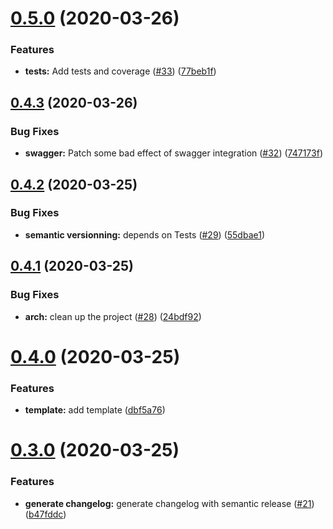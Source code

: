 # [0.5.0](https://github.com/lperdereau/mspr-billing-api/compare/v0.4.3...v0.5.0) (2020-03-26)


### Features

* **tests:** Add tests and coverage ([#33](https://github.com/lperdereau/mspr-billing-api/issues/33)) ([77beb1f](https://github.com/lperdereau/mspr-billing-api/commit/77beb1fe2fd96491f69ea15f6031f7bbaf005faa))

## [0.4.3](https://github.com/lperdereau/mspr-billing-api/compare/v0.4.2...v0.4.3) (2020-03-26)


### Bug Fixes

* **swagger:** Patch some bad effect of swagger integration ([#32](https://github.com/lperdereau/mspr-billing-api/issues/32)) ([747173f](https://github.com/lperdereau/mspr-billing-api/commit/747173fd3efe532f7c6f07f3a14aeacd66f47404))

## [0.4.2](https://github.com/lperdereau/mspr-billing-api/compare/v0.4.1...v0.4.2) (2020-03-25)


### Bug Fixes

* **semantic versionning:** depends on Tests ([#29](https://github.com/lperdereau/mspr-billing-api/issues/29)) ([55dbae1](https://github.com/lperdereau/mspr-billing-api/commit/55dbae11c7233db359641911a990916cebedb54b))

## [0.4.1](https://github.com/lperdereau/mspr-billing-api/compare/v0.4.0...v0.4.1) (2020-03-25)


### Bug Fixes

* **arch:** clean up the project ([#28](https://github.com/lperdereau/mspr-billing-api/issues/28)) ([24bdf92](https://github.com/lperdereau/mspr-billing-api/commit/24bdf92d68ac8b5f688f9582145df4a4530e0a00))

# [0.4.0](https://github.com/lperdereau/mspr-billing-api/compare/v0.3.0...v0.4.0) (2020-03-25)


### Features

* **template:** add template ([dbf5a76](https://github.com/lperdereau/mspr-billing-api/commit/dbf5a7610122a613a50e3f21196c5fb9289dc316))

# [0.3.0](https://github.com/lperdereau/mspr-billing-api/compare/v0.2.4...v0.3.0) (2020-03-25)


### Features

* **generate changelog:** generate changelog with semantic release ([#21](https://github.com/lperdereau/mspr-billing-api/issues/21)) ([b47fddc](https://github.com/lperdereau/mspr-billing-api/commit/b47fddc088c22a0c74bcfdd4e98b6f7c2a8a01d7))

